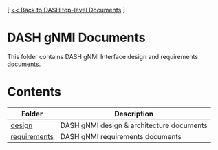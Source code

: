 [ [ << Back to DASH top-level Documents](../README.md#contents) ]

# DASH gNMI Documents

This folder contains DASH gNMI Interface design and requirements documents.


# Contents

| Folder                                                 | Description                                  |
| ------------------------------------------------------ | -------------------------------------------- |
| [design](design/README.md)                             | DASH gNMI design & architecture documents |
| [requirements](requirements/README.md)                 | DASH gNMI requirements documents         |
